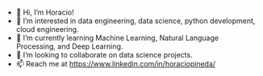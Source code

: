 - 👋 Hi, I’m Horacio!
- 👀 I’m interested in data engineering, data science, python development, cloud engineering.
- 🌱 I’m currently learning Machine Learning, Natural Language Processing, and Deep Learning.
- 💞️ I’m looking to collaborate on data science projects.
- 📫 Reach me at https://www.linkedin.com/in/horaciopineda/

<!---
horacioe14/horacioe14 is a ✨ special ✨ repository because its `README.md` (this file) appears on your GitHub profile.
You can click the Preview link to take a look at your changes.
--->
